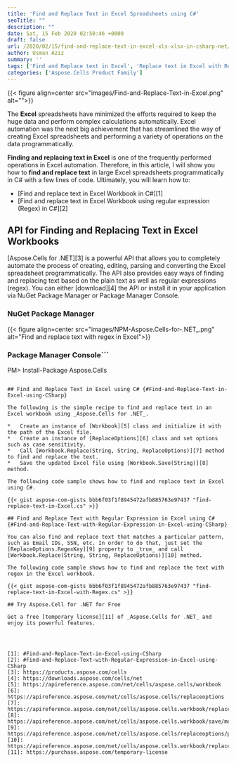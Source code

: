 ```yaml
---
title: 'Find and Replace Text in Excel Spreadsheets using C#'
seoTitle: ""
description: ""
date: Sat, 15 Feb 2020 02:50:46 +0000
draft: false
url: /2020/02/15/find-and-replace-text-in-excel-xls-xlsx-in-csharp-net/
author: Usman Aziz
summary: ''
tags: ['Find and Replace text in Excel', 'Replace text in Excel with Regex', 'find and replace text with regex in Excel']
categories: ['Aspose.Cells Product Family']
---
```




{{< figure align=center src="images/Find-and-Replace-Text-in-Excel.png" alt="">}}


The **Excel** spreadsheets have minimized the efforts required to keep the huge data and perform complex calculations automatically. Excel automation was the next big achievement that has streamlined the way of creating Excel spreadsheets and performing a variety of operations on the data programmatically.

**Finding and replacing text in Excel** is one of the frequently performed operations in Excel automation. Therefore, in this article, I will show you how to **find and replace text** in large Excel spreadsheets programmatically in C# with a few lines of code. Ultimately, you will learn how to:

*   [Find and replace text in Excel Workbook in C#][1]
*   [Find and replace text in Excel Workbook using regular expression (Regex) in C#][2]

## API for Finding and Replacing Text in Excel Workbooks

[Aspose.Cells for .NET][3] is a powerful API that allows you to completely automate the process of creating, editing, parsing and converting the Excel spreadsheet programmatically. The API also provides easy ways of finding and replacing text based on the plain text as well as regular expressions (regex). You can either [download][4] the API or install it in your application via NuGet Package Manager or Package Manager Console.

### NuGet Package Manager



{{< figure align=center src="images/NPM-Aspose.Cells-for-.NET_.png" alt="Find and replace text with regex in Excel">}}


### Package Manager Console```
PM> Install-Package Aspose.Cells
```

## Find and Replace Text in Excel using C# {#Find-and-Replace-Text-in-Excel-using-CSharp}

The following is the simple recipe to find and replace text in an Excel workbook using _Aspose.Cells for .NET_.

*   Create an instance of [Workbook][5] class and initialize it with the path of the Excel file.
*   Create an instance of [ReplaceOptions][6] class and set options such as case sensitivity.
*   Call [Workbook.Replace(String, String, ReplaceOptions)][7] method to find and replace the text.
*   Save the updated Excel file using [Workbook.Save(String)][8] method.

The following code sample shows how to find and replace text in Excel using C#.

{{< gist aspose-com-gists bbb6f03f1f8945472afb885763e97437 "find-replace-text-in-Excel.cs" >}}

## Find and Replace Text with Regular Expression in Excel using C# {#Find-and-Replace-Text-with-Regular-Expression-in-Excel-using-CSharp}

You can also find and replace text that matches a particular pattern, such as Email IDs, SSN, etc. In order to do that, just set the [ReplaceOptions.RegexKey][9] property to _true_ and call [Workbook.Replace(String, String, ReplaceOptions)][10] method.

The following code sample shows how to find and replace the text with regex in the Excel workbook.

{{< gist aspose-com-gists bbb6f03f1f8945472afb885763e97437 "find-replace-text-in-Excel-with-Regex.cs" >}}

## Try Aspose.Cell for .NET for Free

Get a free [temporary license][11] of _Aspose.Cells for .NET_ and enjoy its powerful features.




[1]: #Find-and-Replace-Text-in-Excel-using-CSharp
[2]: #Find-and-Replace-Text-with-Regular-Expression-in-Excel-using-CSharp
[3]: https://products.aspose.com/cells
[4]: https://downloads.aspose.com/cells/net
[5]: https://apireference.aspose.com/net/cells/aspose.cells/workbook
[6]: https://apireference.aspose.com/net/cells/aspose.cells/replaceoptions
[7]: https://apireference.aspose.com/net/cells/aspose.cells.workbook/replace/methods/8
[8]: https://apireference.aspose.com/net/cells/aspose.cells.workbook/save/methods/2
[9]: https://apireference.aspose.com/net/cells/aspose.cells/replaceoptions/properties/regexkey
[10]: https://apireference.aspose.com/net/cells/aspose.cells.workbook/replace/methods/8
[11]: https://purchase.aspose.com/temporary-license





